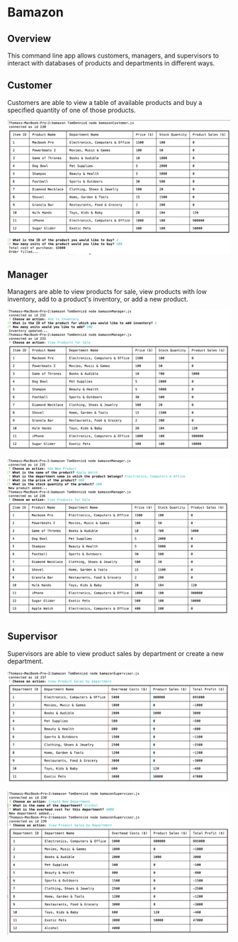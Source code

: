 # Bamazon

## Overview

This command line app allows customers, managers, and supervisors to interact with databases of products and departments in different ways.

## Customer

Customers are able to view a table of available products and buy a specified quantity of one of those products.

![Customer Screenshot](https://github.com/tmd913/bamazon-node/blob/master/screenshot5.png)

## Manager

Managers are able to view products for sale, view products with low inventory, add to a product's inventory, or add a new product.

![Manager Screenshot 1](https://github.com/tmd913/bamazon-node/blob/master/screenshot4.png)

![Manager Screenshot 2](https://github.com/tmd913/bamazon-node/blob/master/screenshot3.png)

## Supervisor

Supervisors are able to view product sales by department or create a new department.

![Supervisor Screenshot 1](https://github.com/tmd913/bamazon-node/blob/master/screenshot2.png)

![Supervisor Screenshot 2](https://github.com/tmd913/bamazon-node/blob/master/screenshot1.png)